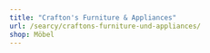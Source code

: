 ```yaml
---
title: "Crafton's Furniture & Appliances"
url: /searcy/craftons-furniture-und-appliances/
shop: Möbel
---
```

